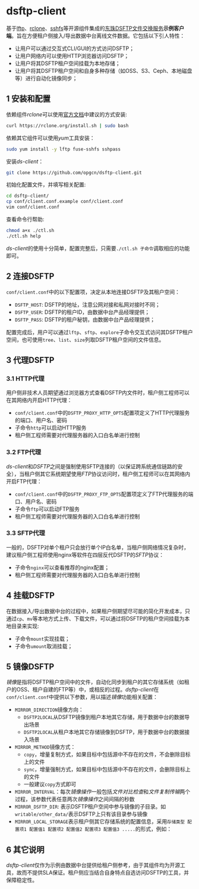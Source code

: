 # dsftp-client

基于[lftp](http://lftp.tech/)、[rclone](https://rclone.org/)、[sshfs](https://github.com/libfuse/sshfs)等开源组件集成的[东珠DSFTP文件交换服务](http://dsftp.opg.cn)**示例客户端**。旨在方便租户侧接入/导出数据中台离线文件数据。它包括以下引人特性：

- 让用户可以通过交互式CLI/GUI的方式访问DSFTP；
- 让用户网络内可以使用HTTP浏览器访问DSFTP；
- 让用户将其DSFTP租户空间挂载为本地存储；
- 让用户将其DSFTP租户空间和自身多种存储（如OSS、S3、Ceph、本地磁盘等）进行自动化镜像同步；

## 1 安装和配置

依赖组件*rclone*可以使用[官方文档](https://rclone.org/install/)中建议的方式安装:
```bash
curl https://rclone.org/install.sh | sudo bash
```

依赖其它组件可以使用*yum*工具安装：
```bash
sudo yum install -y lftp fuse-sshfs sshpass
```

安装*ds-client*：
```bash
git clone https://github.com/opgcn/dsftp-client.git
```

初始化配置文件，并填写相关配置:
```bash
cd dsftp-client/
cp conf/client.conf.example conf/client.conf
vim conf/client.conf
```

查看命令行帮助:
```bash
chmod a+x ./ctl.sh
./ctl.sh help
```

*ds-client*的使用十分简单，配置完整后，只需要`./ctl.sh 子命令`调取相应的功能即可。

## 2 连接DSFTP

`conf/client.conf`中的以下配置项，决定从本地连接DSFTP及其租户空间：
- `DSFTP_HOST`: DSFTP的地址，注意公网对接和私网对接时不同；
- `DSFTP_USER`: DSFTP的租户ID，由数据中台产品经理提供；
- `DSFTP_PASS`: DSFTP的租户秘钥，由数据中台产品经理提供；

配置完成后，用户可以通过`lftp`、`sftp`、`explore`子命令交互式访问其DSFTP租户空间，也可使用`tree`、`list`、`size`列取DSFTP租户空间的文件信息。

## 3 代理DSFTP

### 3.1 HTTP代理

用户侧非技术人员期望通过浏览器方式查看DSFTP内文件时，租户侧工程师可以在其网络内开启HTTP代理：
- `conf/client.conf`中的`DSFTP_PROXY_HTTP_OPTS`配置项定义了HTTP代理服务的端口、用户名、密码
- 子命令`http`可以启动HTTP服务
- 租户侧工程师需要对代理服务器的入口白名单进行控制

### 3.2 FTP代理

*ds-client*和*DSFTP*之间是强制使用SFTP连接的（以保证跨系统通信链路的安全），当租户侧其它系统期望使用*FTP*协议访问时，租户侧工程师可以在其网络内开启FTP代理：
- `conf/client.conf`中的`DSFTP_PROXY_FTP_OPTS`配置项定义了FTP代理服务的端口、用户名、密码
- 子命令`ftp`可以启动FTP服务
- 租户侧工程师需要对代理服务器的入口白名单进行控制

### 3.3 SFTP代理

一般的，DSFTP对单个租户只会放行单个IP白名单，当租户侧网络情况复杂时，建议租户侧工程师使用nginx等软件在四层反代DSFTP的*SFTP*协议：
- 子命令`nginx`可以查看推荐的nginx配置；
- 租户侧工程师需要对代理服务器的入口白名单进行控制

## 4 挂载DSFTP

在数据接入/导出数据中台的过程中，如果租户侧期望尽可能的简化开发成本，只通过`cp`、`mv`等本地方式上传、下载文件，可以通过将DSFTP的租户空间挂载为本地目录来实现:
- 子命令`mount`实现挂载；
- 子命令`umount`取消挂载；

## 5 镜像DSFTP

*镜像*是指将DSFTP租户空间中的文件，自动化同步到租户的其它存储系统（如租户的OSS、租户自建的FTP等）中，或相反的过程。*dsftp-client*在`conf/client.conf`中提供以下参数，用以描述*镜像*功能相关配置：
- `MIRROR_DIRECTION`镜像方向：
  - `DSFTP2LOCAL`从DSFTP镜像到租户本地其它存储，用于数据中台的数据导出场景
  - `DSFTP2LOCAL`从租户本地其它存储镜像到DSFTP，用于数据中台的数据接入场景
- `MIRROR_METHOD`镜像方式：
  - `copy`，增量复制方式，如果目标中包括源中不存在的文件，不会删除目标上的文件
  - `sync`，增量强制方式，如果目标中包括源中不存在的文件，会删除目标上的文件
  - 一般建议`copy`方式即可
- `MIRROR_INTERVAL`：每次*镜像操作*一般包括*文件对比检查*和*文件复制传输*两个过程，该参数代表任意两次*镜像操作*之间间隔的秒数
- `MIRROR_DSFTP_DIR`: 表示DSFTP租户空间中参与镜像的子目录。如`writable/other_data/`表示DSFTP上只有该目录参与镜像
- `MIRROR_LOCAL_STORAGE`表示租户侧其它存储系统的配置信息，采用`存储类型 配置项1 配置值1 配置项2 配置值2 配置项3 配置值3 .....`的形式，例如：
  
  
## 6 其它说明

*dsftp-client*仅作为示例由数据中台提供给租户侧参考，由于其组件均为开源工具，故而不提供SLA保证。租户侧应当结合自身特点自选访问DSFTP的工具，并保障稳定性。
